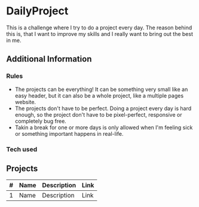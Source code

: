 # DailyProject

This is a challenge where I try to do a project every day. The reason behind this is, that I want to improve my skills and I really want to bring out the best in me.

## Additional Information

### Rules

* The projects can be everything! It can be something very small like an easy header, but it can also be a whole project, like a multiple pages website.
* The projects don't have to be perfect. Doing a project every day is hard enough, so the project don't have to be pixel-perfect, responsive or completely bug free.
* Takin a break for one or more days is only allowed when I'm feeling sick or something important happens in real-life.

### Tech used


## Projects

| #  |  Name | Description  |  Link |
|----|-------|--------------|-------|
|1|Name|Description|Link|
